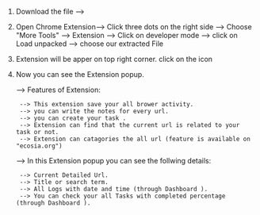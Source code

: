 1. Download the file -->
2. Open Chrome Extension--> Click three dots on the right side --> Choose "More Tools" --> Extension --> Click on developer mode
--> click on Load unpacked --> choose our extracted File
3. Extension will be apper on top right corner. click on the icon
4. Now you can see the Extension popup.

	--> Features of Extension:

		--> This extension save your all brower activity.
		--> you can write the notes for every url.
		--> you can create your task .
		--> Extension can find that the current url is related to your task or not.
		--> Extension can catagories the all url (feature is available on "ecosia.org")

	--> In this Extension popup you can see the follwing details:

		--> Current Detailed Url.
		--> Title or search term.
		--> All Logs with date and time (through Dashboard ).
		--> You can check your all Tasks with completed percentage (through Dashboard ).

	

